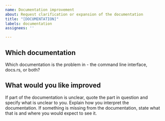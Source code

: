 ```yaml
---
name: Documentation improvement
about: Request clarification or expansion of the documentation
title: "[DOCUMENTATION]"
labels: documentation
assignees: ''

---
```


## Which documentation
Which documentation is the problem in - the command line interface, docs.rs, or both?

## What would you like improved
If part of the documentation is unclear, quote the part in question and specify what is unclear to you. Explain how you interpret the documentation. If something is missing from the documentation, state what that is and where you would expect to see it.
